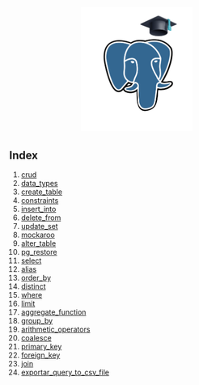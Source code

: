 <h1 align="center">
    <img src="./99.settings/imgs/postgres_study_image.png" alt="postgres elephant icon" width="220px">
</h1>

## Index

1. [crud](./2.praticando/0.crud.md)
1. [data_types](./2.praticando/2.data_types.md)
1. [create_table](./2.praticando/3.create_table.md)
1. [constraints](./2.praticando/4.constraints.md)
1. [insert_into](./2.praticando/5.1.insert_into.md)
1. [delete_from](./2.praticando/5.2.delete_from.md)
1. [update_set](./2.praticando/5.3.update_set.md)
1. [mockaroo](./2.praticando/6.1.mockaroo.md)
1. [alter_table](./2.praticando/6.2.alter_table.md)
1. [pg_restore](./2.praticando/7.pg_restore.md)
1. [select](./2.praticando/8.select.md)
1. [alias](./2.praticando/9.alias.md)
1. [order_by](./2.praticando/10.order_by.md)
1. [distinct](./2.praticando/11.distinct.md)
1. [where](./2.praticando/12.where.md)
1. [limit](./2.praticando/13.limit.md)
1. [aggregate_function](./2.praticando/14.aggregate_function.md)
1. [group_by](./2.praticando/15.group_by.md)
1. [arithmetic_operators](./2.praticando/16.arithmetic_operators.md)
1. [coalesce](./2.praticando/17.coalesce.md)
1. [primary_key](./2.praticando/18.primary_key.md)
1. [foreign_key](./2.praticando/19.foreign_key.md)
1. [join](./2.praticando/20.join.md)
1. [exportar_query_to_csv_file](./2.praticando/21.exportar_query_to_csv_file.md)
